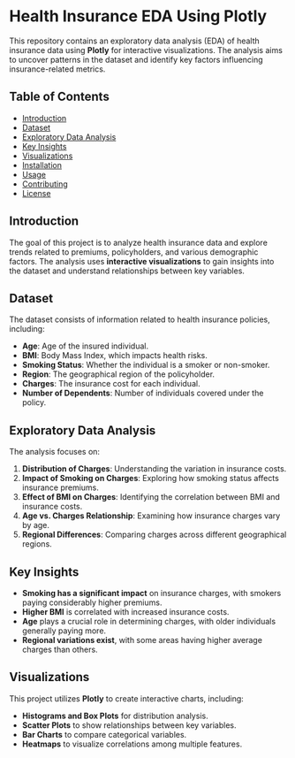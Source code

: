 # Health Insurance EDA Using Plotly

This repository contains an exploratory data analysis (EDA) of health insurance data using **Plotly** for interactive visualizations. The analysis aims to uncover patterns in the dataset and identify key factors influencing insurance-related metrics.

## Table of Contents

- [Introduction](#introduction)
- [Dataset](#dataset)
- [Exploratory Data Analysis](#exploratory-data-analysis)
- [Key Insights](#key-insights)
- [Visualizations](#visualizations)
- [Installation](#installation)
- [Usage](#usage)
- [Contributing](#contributing)
- [License](#license)

## Introduction

The goal of this project is to analyze health insurance data and explore trends related to premiums, policyholders, and various demographic factors. The analysis uses **interactive visualizations** to gain insights into the dataset and understand relationships between key variables.

## Dataset

The dataset consists of information related to health insurance policies, including:

- **Age**: Age of the insured individual.
- **BMI**: Body Mass Index, which impacts health risks.
- **Smoking Status**: Whether the individual is a smoker or non-smoker.
- **Region**: The geographical region of the policyholder.
- **Charges**: The insurance cost for each individual.
- **Number of Dependents**: Number of individuals covered under the policy.

## Exploratory Data Analysis

The analysis focuses on:

1. **Distribution of Charges**: Understanding the variation in insurance costs.
2. **Impact of Smoking on Charges**: Exploring how smoking status affects insurance premiums.
3. **Effect of BMI on Charges**: Identifying the correlation between BMI and insurance costs.
4. **Age vs. Charges Relationship**: Examining how insurance charges vary by age.
5. **Regional Differences**: Comparing charges across different geographical regions.

## Key Insights

- **Smoking has a significant impact** on insurance charges, with smokers paying considerably higher premiums.
- **Higher BMI** is correlated with increased insurance costs.
- **Age** plays a crucial role in determining charges, with older individuals generally paying more.
- **Regional variations exist**, with some areas having higher average charges than others.

## Visualizations

This project utilizes **Plotly** to create interactive charts, including:

- **Histograms and Box Plots** for distribution analysis.
- **Scatter Plots** to show relationships between key variables.
- **Bar Charts** to compare categorical variables.
- **Heatmaps** to visualize correlations among multiple features.


